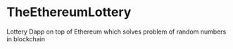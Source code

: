 # TheEthereumLottery
  Lottery Dapp on top of Ethereum which solves problem of random numbers in blockchain
